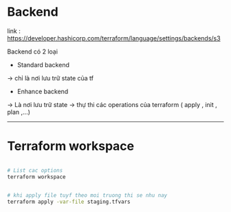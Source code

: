 # Backend
link : https://developer.hashicorp.com/terraform/language/settings/backends/s3

Backend có 2 loại

* Standard backend

-> chỉ là nơi lưu trữ state của tf


* Enhance backend

-> Là nơi lưu trữ state
-> thự thi các operations của terraform ( apply , init , plan ,...)



-----

# Terraform workspace


```bash

# List cac options 
terraform workspace 


# khi apply file tuyf theo moi truong thi se nhu nay
terraform apply -var-file staging.tfvars

```

